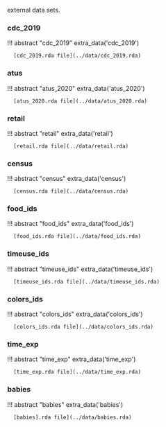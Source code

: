 external data sets.


### cdc_2019

!!! abstract "cdc_2019"
      extra_data('cdc_2019')

      [cdc_2019.rda file](../data/cdc_2019.rda)

### atus

!!! abstract "atus_2020"
      extra_data('atus_2020')

      [atus_2020.rda file](../data/atus_2020.rda)


### retail

!!! abstract "retail"
      extra_data('retail')

      [retail.rda file](../data/retail.rda)

### census

!!! abstract "census"
      extra_data('census')

      [census.rda file](../data/census.rda)
      
### food_ids

!!! abstract "food_ids"
      extra_data('food_ids')

      [food_ids.rda file](../data/food_ids.rda)
      
### timeuse_ids

!!! abstract "timeuse_ids"
      extra_data('timeuse_ids')

      [timeuse_ids.rda file](../data/timeuse_ids.rda)

### colors_ids

!!! abstract "colors_ids"
      extra_data('colors_ids')

      [colors_ids.rda file](../data/colors_ids.rda)
[comment]: <> (check data folder to add .rda)

### time_exp

!!! abstract "time_exp"
      extra_data('time_exp')

      [time_exp.rda file](../data/time_exp.rda)
[comment]: <> (check data folder to add .rda)

### babies

!!! abstract "babies"
      extra_data('babies')

      [babies].rda file](../data/babies.rda)
[comment]: <> (check data folder to add .rda)